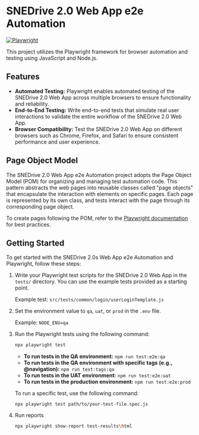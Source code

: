 # SNEDrive 2.0 Web App e2e Automation

[![Playwright](https://img.shields.io/badge/Powered%20by-Playwright-blueviolet)](https://playwright.dev/)

This project utilizes the Playwright framework for browser automation and testing using JavaScript and Node.js.

## Features

- **Automated Testing:** Playwright enables automated testing of the SNEDrive 2.0 Web App across multiple browsers to ensure functionality and reliability.
- **End-to-End Testing:** Write end-to-end tests that simulate real user interactions to validate the entire workflow of the SNEDrive 2.0 Web App.
- **Browser Compatibility:** Test the SNEDrive 2.0 Web App on different browsers such as Chrome, Firefox, and Safari to ensure consistent performance and user experience.

## Page Object Model

The SNEDrive 2.0 Web App e2e Automation project adopts the Page Object Model
(POM) for organizing and managing test automation code.
This pattern abstracts the web pages into reusable classes called "page objects"
that encapsulate the interaction with elements on specific pages.
Each page is represented by its own class, and tests interact with the page through its corresponding page object.

To create pages following the POM, refer to the [Playwright documentation](https://playwright.dev/docs/pom) for best practices.

## Getting Started

To get started with the SNEDrive 2.0s Web App e2e Automation and Playwright, follow these steps:

1. Write your Playwright test scripts for the SNEDrive 2.0 Web App in the `tests/` directory. You can use the example tests provided as a starting point.

   Example test: `src/tests/common/login/userLoginTemplate.js`

2. Set the environment value to `qa`, `uat`, or `prod` in the `.env` file.

   Example: `NODE_ENV=qa`

3. Run the Playwright tests using the following command:

   ```bash
   npx playwright test
   ```

    - **To run tests in the QA environment:** `npm run test:e2e:qa`
    - **To run tests in the QA environment with specific tags (e.g., @navigation):** `npm run test:tags:qa`
    - **To run tests in the UAT environment:** `npm run test:e2e:uat`
    - **To run tests in the production environment:** `npm run test:e2e:prod`

   To run a specific test, use the following command:

   ```
   npx playwright test path/to/your-test-file.spec.js
   ```
4. Run reports 
   ```bash 
   npx playwright show-report test-results\html